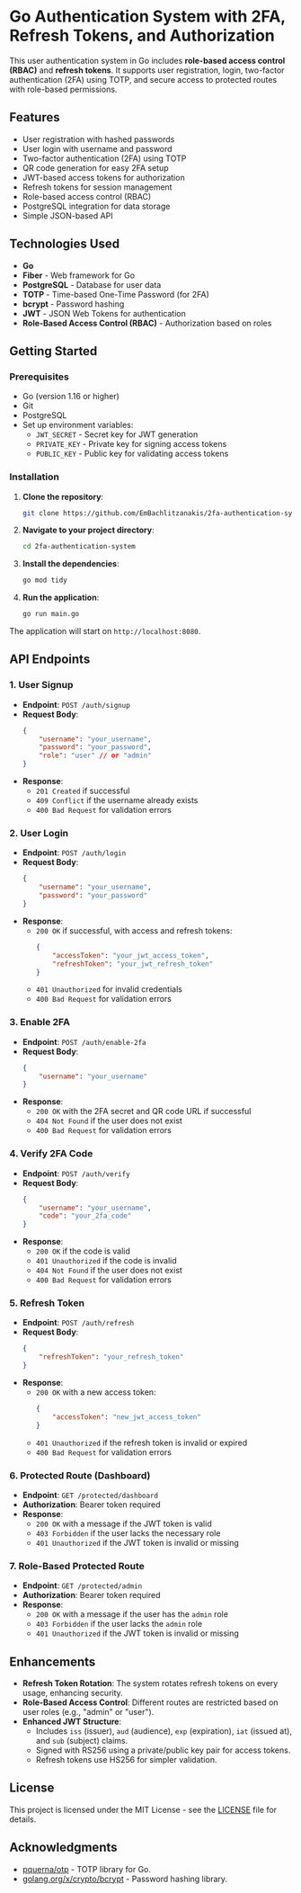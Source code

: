 # Go Authentication System with 2FA, Refresh Tokens, and Authorization

This user authentication system in Go includes **role-based access control (RBAC)** and **refresh tokens**. It supports user registration, login, two-factor authentication (2FA) using TOTP, and secure access to protected routes with role-based permissions.

## Features

- User registration with hashed passwords
- User login with username and password
- Two-factor authentication (2FA) using TOTP
- QR code generation for easy 2FA setup
- JWT-based access tokens for authorization
- Refresh tokens for session management
- Role-based access control (RBAC)
- PostgreSQL integration for data storage
- Simple JSON-based API

## Technologies Used

- **Go**
- **Fiber** - Web framework for Go
- **PostgreSQL** - Database for user data
- **TOTP** - Time-based One-Time Password (for 2FA)
- **bcrypt** - Password hashing
- **JWT** - JSON Web Tokens for authentication
- **Role-Based Access Control (RBAC)** - Authorization based on roles

## Getting Started

### Prerequisites

- Go (version 1.16 or higher)
- Git
- PostgreSQL
- Set up environment variables:
  - `JWT_SECRET` - Secret key for JWT generation
  - `PRIVATE_KEY` - Private key for signing access tokens
  - `PUBLIC_KEY` - Public key for validating access tokens

### Installation

1. **Clone the repository**:
    ```bash
    git clone https://github.com/EmBachlitzanakis/2fa-authentication-system.git
    ```

2. **Navigate to your project directory**:
    ```bash
    cd 2fa-authentication-system
    ```

3. **Install the dependencies**:
    ```bash
    go mod tidy
    ```

4. **Run the application**:
    ```bash
    go run main.go
    ```

The application will start on `http://localhost:8080`.

## API Endpoints

### 1. User Signup

- **Endpoint**: `POST /auth/signup`
- **Request Body**:
    ```json
    {
        "username": "your_username",
        "password": "your_password",
        "role": "user" // or "admin"
    }
    ```
- **Response**:
    - `201 Created` if successful
    - `409 Conflict` if the username already exists
    - `400 Bad Request` for validation errors

### 2. User Login

- **Endpoint**: `POST /auth/login`
- **Request Body**:
    ```json
    {
        "username": "your_username",
        "password": "your_password"
    }
    ```
- **Response**:
    - `200 OK` if successful, with access and refresh tokens:
        ```json
        {
            "accessToken": "your_jwt_access_token",
            "refreshToken": "your_jwt_refresh_token"
        }
        ```
    - `401 Unauthorized` for invalid credentials
    - `400 Bad Request` for validation errors

### 3. Enable 2FA

- **Endpoint**: `POST /auth/enable-2fa`
- **Request Body**:
    ```json
    {
        "username": "your_username"
    }
    ```
- **Response**:
    - `200 OK` with the 2FA secret and QR code URL if successful
    - `404 Not Found` if the user does not exist
    - `400 Bad Request` for validation errors

### 4. Verify 2FA Code

- **Endpoint**: `POST /auth/verify`
- **Request Body**:
    ```json
    {
        "username": "your_username",
        "code": "your_2fa_code"
    }
    ```
- **Response**:
    - `200 OK` if the code is valid
    - `401 Unauthorized` if the code is invalid
    - `404 Not Found` if the user does not exist
    - `400 Bad Request` for validation errors

### 5. Refresh Token

- **Endpoint**: `POST /auth/refresh`
- **Request Body**:
    ```json
    {
        "refreshToken": "your_refresh_token"
    }
    ```
- **Response**:
    - `200 OK` with a new access token:
        ```json
        {
            "accessToken": "new_jwt_access_token"
        }
        ```
    - `401 Unauthorized` if the refresh token is invalid or expired
    - `400 Bad Request` for validation errors

### 6. Protected Route (Dashboard)

- **Endpoint**: `GET /protected/dashboard`
- **Authorization**: Bearer token required
- **Response**:
    - `200 OK` with a message if the JWT token is valid
    - `403 Forbidden` if the user lacks the necessary role
    - `401 Unauthorized` if the JWT token is invalid or missing

### 7. Role-Based Protected Route

- **Endpoint**: `GET /protected/admin`
- **Authorization**: Bearer token required
- **Response**:
    - `200 OK` with a message if the user has the `admin` role
    - `403 Forbidden` if the user lacks the `admin` role
    - `401 Unauthorized` if the JWT token is invalid or missing

## Enhancements

- **Refresh Token Rotation**: The system rotates refresh tokens on every usage, enhancing security.
- **Role-Based Access Control**: Different routes are restricted based on user roles (e.g., "admin" or "user").
- **Enhanced JWT Structure**:
    - Includes `iss` (issuer), `aud` (audience), `exp` (expiration), `iat` (issued at), and `sub` (subject) claims.
    - Signed with RS256 using a private/public key pair for access tokens.
    - Refresh tokens use HS256 for simpler validation.

## License

This project is licensed under the MIT License - see the [LICENSE](LICENSE) file for details.


## Acknowledgments


- [pquerna/otp](https://github.com/pquerna/otp) - TOTP library for Go.
- [golang.org/x/crypto/bcrypt](https://pkg.go.dev/golang.org/x/crypto/bcrypt) - Password hashing library.
